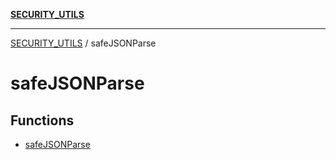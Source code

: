 [**SECURITY_UTILS**](../README.md)

***

[SECURITY_UTILS](../README.md) / safeJSONParse

# safeJSONParse

## Functions

- [safeJSONParse](functions/safeJSONParse.md)
